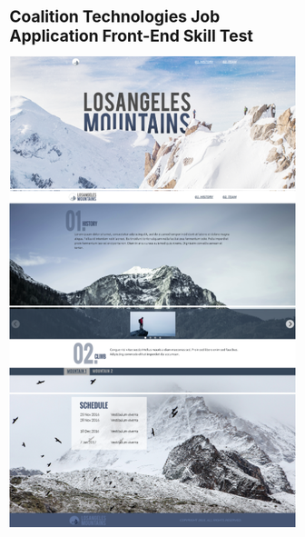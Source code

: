 # Coalition Technologies Job Application Front-End Skill Test

![Screenshot](image.png)
![alt text](image-1.png)
![alt text](image-2.png)
![alt text](image-3.png)